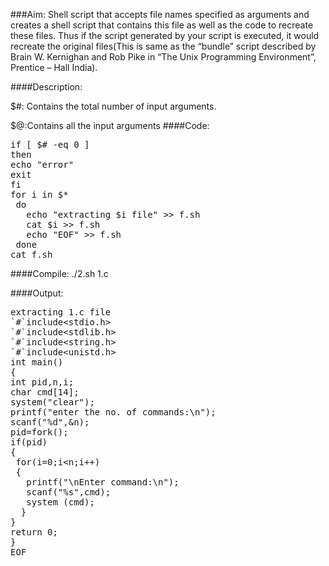 ###Aim:
Shell script that accepts file names specified as arguments and creates a shell script that contains this file as well as the code to recreate these files. Thus if the script generated by your script is executed, it would recreate the original files(This is same as the “bundle” script described by Brain W. Kernighan and Rob Pike in “The Unix Programming Environment”, Prentice – Hall India).

####Description:
<p> $#: Contains the total number of input arguments.</p>
<p>$@:Contains all the input arguments
####Code:
<pre>if [ $# -eq 0 ]
then
echo "error"
exit
fi
for i in $*
 do 
   echo "extracting $i file" >> f.sh
   cat $i >> f.sh
   echo "EOF" >> f.sh
 done
cat f.sh 
</pre>
####Compile: ./2.sh 1.c

####Output:
<pre>extracting 1.c file
`#`include&lt;stdio.h>
`#`include&lt;stdlib.h>
`#`include&lt;string.h>
`#`include&lt;unistd.h>
int main()
{
int pid,n,i;
char cmd[14];
system("clear");
printf("enter the no. of commands:\n");
scanf("%d",&n);
pid=fork();
if(pid)
{
 for(i=0;i&lt;n;i++)
 {
   printf("\nEnter command:\n");
   scanf("%s",cmd);
   system (cmd);
  }
}
return 0;
}
EOF
</pre>